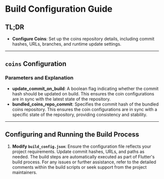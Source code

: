 # Build Configuration Guide

## TL;DR

- **Configure Coins**: Set up the coins repository details, including commit hashes, URLs, branches, and runtime update settings.

---

## `coins` Configuration

### Parameters and Explanation

- **update_commit_on_build**: A boolean flag indicating whether the commit hash should be updated on build. This ensures the coin configurations are in sync with the latest state of the repository.
- **bundled_coins_repo_commit**: Specifies the commit hash of the bundled coins repository. This ensures the coin configurations are in sync with a specific state of the repository, providing consistency and stability.

---

## Configuring and Running the Build Process

1. **Modify `build_config.json`**: Ensure the configuration file reflects your project requirements. Update commit hashes, URLs, and paths as needed.
The build steps are automatically executed as part of Flutter's build process. For any issues or further assistance, refer to the detailed comments within the build scripts or seek support from the project maintainers.

